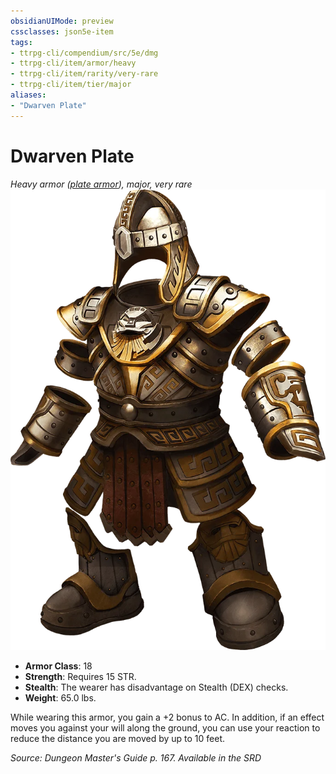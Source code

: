 ```yaml
---
obsidianUIMode: preview
cssclasses: json5e-item
tags:
- ttrpg-cli/compendium/src/5e/dmg
- ttrpg-cli/item/armor/heavy
- ttrpg-cli/item/rarity/very-rare
- ttrpg-cli/item/tier/major
aliases: 
- "Dwarven Plate"
---
```

# Dwarven Plate
*Heavy armor ([plate armor](/CLI/items/plate-armor.md)), major, very rare*  
![](/CLI/items/img/dwarven-plate.webp#right)

- **Armor Class**: 18
- **Strength**: Requires 15 STR.
- **Stealth**: The wearer has disadvantage on Stealth (DEX) checks.
- **Weight**: 65.0 lbs.

While wearing this armor, you gain a +2 bonus to AC. In addition, if an effect moves you against your will along the ground, you can use your reaction to reduce the distance you are moved by up to 10 feet.

*Source: Dungeon Master's Guide p. 167. Available in the <span title='Systems Reference Document (5.1)'>SRD</span>*
